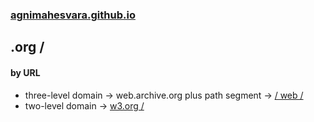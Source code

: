 ### [agnimahesvara.github.io](agnimahesvara.github.io)
## .org /

#### by URL
* three-level domain → web.archive.org plus path segment → [/ web /](02archive/03web/04web/)
* two-level domain → [w3.org /](02w3/)
